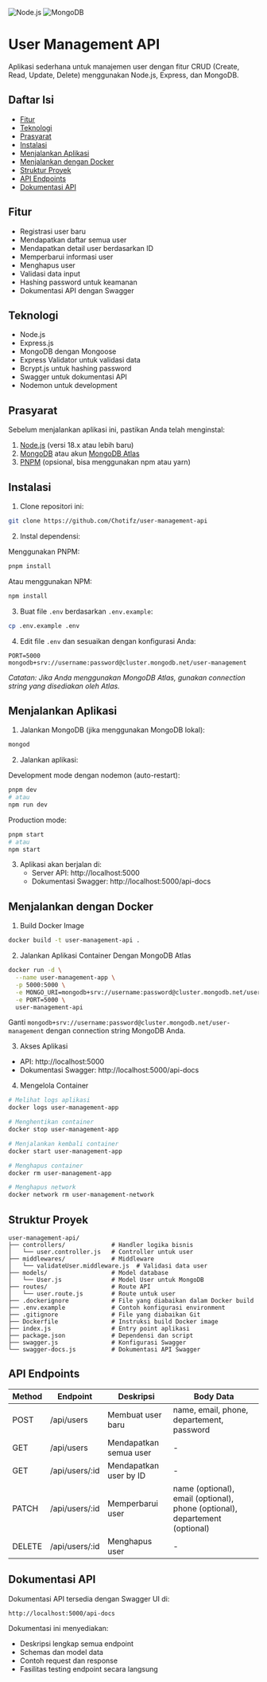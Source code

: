 ![Node.js](https://img.shields.io/badge/Node.js-18.x-green)
![MongoDB](https://img.shields.io/badge/MongoDB-Atlas-lightgreen)


# User Management API

Aplikasi sederhana untuk manajemen user dengan fitur CRUD (Create, Read, Update, Delete) menggunakan Node.js, Express, dan MongoDB.

## Daftar Isi

- [Fitur](#fitur)
- [Teknologi](#teknologi)
- [Prasyarat](#prasyarat)
- [Instalasi](#instalasi)
- [Menjalankan Aplikasi](#menjalankan-aplikasi)
- [Menjalankan dengan Docker](#menjalankan-dengan-docker)
- [Struktur Proyek](#struktur-proyek)
- [API Endpoints](#api-endpoints)
- [Dokumentasi API](#dokumentasi-api)

## Fitur

- Registrasi user baru
- Mendapatkan daftar semua user
- Mendapatkan detail user berdasarkan ID
- Memperbarui informasi user
- Menghapus user
- Validasi data input
- Hashing password untuk keamanan
- Dokumentasi API dengan Swagger

## Teknologi

- Node.js
- Express.js
- MongoDB dengan Mongoose
- Express Validator untuk validasi data
- Bcrypt.js untuk hashing password
- Swagger untuk dokumentasi API
- Nodemon untuk development

## Prasyarat

Sebelum menjalankan aplikasi ini, pastikan Anda telah menginstal:

1. [Node.js](https://nodejs.org/) (versi 18.x atau lebih baru)
2. [MongoDB](https://www.mongodb.com/try/download/community) atau akun [MongoDB Atlas](https://www.mongodb.com/cloud/atlas)
3. [PNPM](https://pnpm.io/installation) (opsional, bisa menggunakan npm atau yarn)

## Instalasi

1. Clone repositori ini:

```bash
git clone https://github.com/Chotifz/user-management-api
```

2. Instal dependensi:

Menggunakan PNPM:
```bash
pnpm install
```

Atau menggunakan NPM:
```bash
npm install
```

3. Buat file `.env` berdasarkan `.env.example`:

```bash
cp .env.example .env
```

4. Edit file `.env` dan sesuaikan dengan konfigurasi Anda:

```
PORT=5000
mongodb+srv://username:password@cluster.mongodb.net/user-management
```

*Catatan: Jika Anda menggunakan MongoDB Atlas, gunakan connection string yang disediakan oleh Atlas.*

## Menjalankan Aplikasi

1. Jalankan MongoDB (jika menggunakan MongoDB lokal):

```bash
mongod
```

2. Jalankan aplikasi:

Development mode dengan nodemon (auto-restart):
```bash
pnpm dev
# atau
npm run dev
```

Production mode:
```bash
pnpm start
# atau
npm start
```

3. Aplikasi akan berjalan di:
   - Server API: http://localhost:5000
   - Dokumentasi Swagger: http://localhost:5000/api-docs

## Menjalankan dengan Docker

1. Build Docker Image

```bash
docker build -t user-management-api .
```

2. Jalankan Aplikasi Container Dengan MongoDB Atlas

```bash
docker run -d \
  --name user-management-app \
  -p 5000:5000 \
  -e MONGO_URI=mongodb+srv://username:password@cluster.mongodb.net/user-management \
  -e PORT=5000 \
  user-management-api
```
Ganti `mongodb+srv://username:password@cluster.mongodb.net/user-management` dengan connection string MongoDB Anda.

3. Akses Aplikasi
- API: http://localhost:5000
- Dokumentasi Swagger: http://localhost:5000/api-docs

4. Mengelola Container

```bash
# Melihat logs aplikasi
docker logs user-management-app

# Menghentikan container
docker stop user-management-app

# Menjalankan kembali container
docker start user-management-app

# Menghapus container
docker rm user-management-app 

# Menghapus network
docker network rm user-management-network

```

## Struktur Proyek

```
user-management-api/
├── controllers/             # Handler logika bisnis
│   └── user.controller.js   # Controller untuk user
├── middlewares/             # Middleware
│   └── validateUser.middleware.js  # Validasi data user
├── models/                  # Model database
│   └── User.js              # Model User untuk MongoDB
├── routes/                  # Route API
│   └── user.route.js        # Route untuk user
├── .dockerignore            # File yang diabaikan dalam Docker build
├── .env.example             # Contoh konfigurasi environment
├── .gitignore               # File yang diabaikan Git
├── Dockerfile               # Instruksi build Docker image
├── index.js                 # Entry point aplikasi
├── package.json             # Dependensi dan script
├── swagger.js               # Konfigurasi Swagger
└── swagger-docs.js          # Dokumentasi API Swagger
```

## API Endpoints

| Method | Endpoint      | Deskripsi                 | Body Data                                             |
|--------|---------------|---------------------------|-------------------------------------------------------|
| POST   | /api/users    | Membuat user baru         | name, email, phone, departement, password             |
| GET    | /api/users    | Mendapatkan semua user    | -                                                     |
| GET    | /api/users/:id | Mendapatkan user by ID    | -                                                     |
| PATCH  | /api/users/:id | Memperbarui user          | name (optional), email (optional), phone (optional), departement (optional) |
| DELETE | /api/users/:id | Menghapus user            | -                                                     |

## Dokumentasi API

Dokumentasi API tersedia dengan Swagger UI di:

```
http://localhost:5000/api-docs
```

Dokumentasi ini menyediakan:
- Deskripsi lengkap semua endpoint
- Schemas dan model data
- Contoh request dan response
- Fasilitas testing endpoint secara langsung